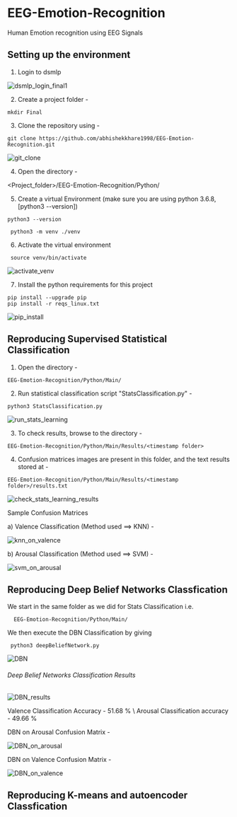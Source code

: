 # EEG-Emotion-Recognition
Human Emotion recognition using EEG Signals

## Setting up the environment

1) Login to dsmlp

![dsmlp_login_final1](https://user-images.githubusercontent.com/20601671/172792891-98d5c836-6b40-4def-b3ce-a4e4c37127dc.gif)


2) Create a project folder - 

```
mkdir Final
```

3) Clone the repository using - 

```
git clone https://github.com/abhishekkhare1998/EEG-Emotion-Recognition.git
```

![git_clone](https://user-images.githubusercontent.com/20601671/172794481-05989539-82fd-4861-bf71-aa6f9c5cd3bd.gif)


4) Open the directory - 

<Project_folder>/EEG-Emotion-Recognition/Python/

5) Create a virtual Environment (make sure you are using python 3.6.8, [python3 --version])

```
python3 --version
```

```
 python3 -m venv ./venv
```

6) Activate the virtual environment

```
 source venv/bin/activate
```

![activate_venv](https://user-images.githubusercontent.com/20601671/172796146-8acc0cf5-fb3a-41e8-a635-1fb476b59a4f.gif)


7) Install the python requirements for this project

```
pip install --upgrade pip
pip install -r reqs_linux.txt
```

![pip_install](https://user-images.githubusercontent.com/20601671/172798509-da39a235-9f0b-41b3-8b63-63863b06a30f.gif)


## Reproducing Supervised Statistical Classification

1) Open the directory - 

```
EEG-Emotion-Recognition/Python/Main/
```

2) Run statistical classification script "StatsClassification.py" - 

```
python3 StatsClassification.py
```

![run_stats_learning](https://user-images.githubusercontent.com/20601671/172800982-581073de-7dd4-4512-8472-6deb03d6969d.gif)


3) To check results, browse to the directory - 

```
EEG-Emotion-Recognition/Python/Main/Results/<timestamp folder>
```

4) Confusion matrices images are present in this folder, and the text results stored at - 

```
EEG-Emotion-Recognition/Python/Main/Results/<timestamp folder>/results.txt
```
 
 ![check_stats_learning_results](https://user-images.githubusercontent.com/20601671/172803510-c80c5f34-8c31-4279-a069-33661c916fee.gif)

 
 Sample Confusion Matrices
 
 a) Valence Classification (Method used ==> KNN) - 
 
 ![knn_on_valence](https://user-images.githubusercontent.com/20601671/172807698-7a80b2f6-3e13-4473-a89c-05047476a1c9.png)

 b) Arousal Classification (Method used ==> SVM) - 
 
 ![svm_on_arousal](https://user-images.githubusercontent.com/20601671/172808081-547419d1-36da-40bc-996c-ba790260cd30.png)

 
 ## Reproducing Deep Belief Networks Classfication
 
 We start in the same folder as we did for Stats Classification i.e.
 
```
  EEG-Emotion-Recognition/Python/Main/
```
 
 We then execute the DBN Classification by giving 
 
 ```
  python3 deepBeliefNetwork.py
 ```
 
 ![DBN](https://user-images.githubusercontent.com/20601671/172959043-057b1e69-3392-45b1-b2ea-01cf1ae3fe88.gif)
 
 ###### Deep Belief Networks Classification Results
 
 ![DBN_results](https://user-images.githubusercontent.com/20601671/172959594-c977834a-c228-499d-8e9f-419e64fe92ef.gif)
 
 Valence Classification Accuracy - 51.68 % \\
 Arousal Classification accuracy - 49.66 %

DBN on Arousal Confusion Matrix - 
 
 ![DBN_on_arousal](https://user-images.githubusercontent.com/20601671/172959875-735d2a18-06f0-4261-a16b-447f6bda14eb.png)
 
DBN on Valence Confusion Matrix - 
 
 ![DBN_on_valence](https://user-images.githubusercontent.com/20601671/172959919-301c5cbb-0c88-4374-8fed-36df073954b2.png)
 
 ## Reproducing K-means and autoencoder Classfication
 

